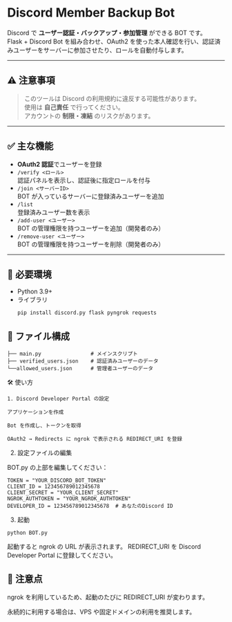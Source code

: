 # Discord Member Backup Bot

Discord で **ユーザー認証・バックアップ・参加管理** ができる BOT です。  
Flask + Discord Bot を組み合わせ、OAuth2 を使った本人確認を行い、認証済みユーザーをサーバーに参加させたり、ロールを自動付与します。  

---

## ⚠️ 注意事項

> このツールは Discord の利用規約に違反する可能性があります。  
> 使用は **自己責任** で行ってください。  
> アカウントの **制限・凍結** のリスクがあります。  

---

## ✅ 主な機能

- **OAuth2 認証**でユーザーを登録
- `/verify <ロール>`  
  認証パネルを表示し、認証後に指定ロールを付与
- `/join <サーバーID>`  
  BOT が入っているサーバーに登録済みユーザーを追加
- `/list`  
  登録済みユーザー数を表示
- `/add-user <ユーザー>`  
  BOT の管理権限を持つユーザーを追加（開発者のみ）
- `/remove-user <ユーザー>`  
  BOT の管理権限を持つユーザーを削除（開発者のみ）

---

## 🧾 必要環境

- Python 3.9+
- ライブラリ  
  ```bash
  pip install discord.py flask pyngrok requests


## 📂 ファイル構成

```
├── main.py                # メインスクリプト
├── verified_users.json    # 認証済みユーザーのデータ
└──allowed_users.json      # 管理者ユーザーのデータ
```

🛠️ 使い方
```
1. Discord Developer Portal の設定

アプリケーションを作成

Bot を作成し、トークンを取得

OAuth2 → Redirects に ngrok で表示される REDIRECT_URI を登録
```
2. 設定ファイルの編集

BOT.py の上部を編集してください：
```
TOKEN = "YOUR_DISCORD_BOT_TOKEN"
CLIENT_ID = 123456789012345678
CLIENT_SECRET = "YOUR_CLIENT_SECRET"
NGROK_AUTHTOKEN = "YOUR_NGROK_AUTHTOKEN"
DEVELOPER_ID = 123456789012345678  # あなたのDiscord ID
```
3. 起動
```
python BOT.py
```

起動すると ngrok の URL が表示されます。
REDIRECT_URI を Discord Developer Portal に登録してください。


## 🚀 注意点

ngrok を利用しているため、起動のたびに REDIRECT_URI が変わります。

永続的に利用する場合は、VPS や固定ドメインの利用を推奨します。
